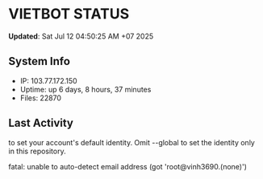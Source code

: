 # VIETBOT STATUS
**Updated**: Sat Jul 12 04:50:25 AM +07 2025

## System Info
- IP: 103.77.172.150
- Uptime: up 6 days, 8 hours, 37 minutes
- Files: 22870

## Last Activity

to set your account's default identity.
Omit --global to set the identity only in this repository.

fatal: unable to auto-detect email address (got 'root@vinh3690.(none)')
